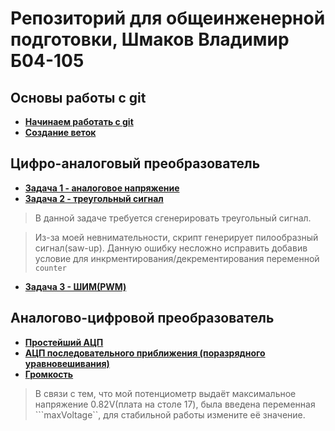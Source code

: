 # Репозиторий для общеинженерной подготовки, Шмаков Владимир Б04-105

## Основы работы с git

- [**Начинаем работать с git**](https://github.com/ShmakovVladimir/MIPTengineering/blob/main/gitBasics/git-how-to.md)
- [**Создание веток**](https://github.com/ShmakovVladimir/MIPTengineering/blob/main/gitBasics/branch-how-to.md)

## Цифро-аналоговый преобразователь 

- [**Задача 1 - аналоговое напряжение**](https://github.com/ShmakovVladimir/MIPTengineering/blob/main/DigitalToAnalogConverter/A.py)
- [**Задача 2 - треугольный сигнал**](https://github.com/ShmakovVladimir/MIPTengineering/blob/main/DigitalToAnalogConverter/B.py) 

> В данной задаче требуется сгенерировать треугольный сигнал. 

> Из-за моей невнимательности, скрипт генерирует пилообразный сигнал(saw-up). Данную ошибку несложно исправить добавив условие для инкрментирования/декрементирования переменной ```counter```
- [**Задача 3 - ШИМ(PWM)**](https://github.com/ShmakovVladimir/MIPTengineering/blob/main/DigitalToAnalogConverter/C.py)

## Аналогово-цифровой преобразователь

- [**Простейший АЦП**](https://github.com/ShmakovVladimir/MIPTengineering/blob/main/AnalogToDigitalConverter/A.py)
- [**АЦП последовательного приближения (поразрядного уравновешивания)**](https://github.com/ShmakovVladimir/MIPTengineering/blob/main/AnalogToDigitalConverter/B.py)
- [**Громкость**](https://github.com/ShmakovVladimir/MIPTengineering/blob/main/AnalogToDigitalConverter/C.py)

> В связи с тем, что мой потенциометр выдаёт максимальное напряжение 0.82V(плата на столе 17), была введена переменная ```maxVoltage``, для стабильной работы измените её значение.

